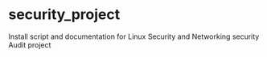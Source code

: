 # security_project
Install script and documentation for Linux Security and Networking security Audit project
